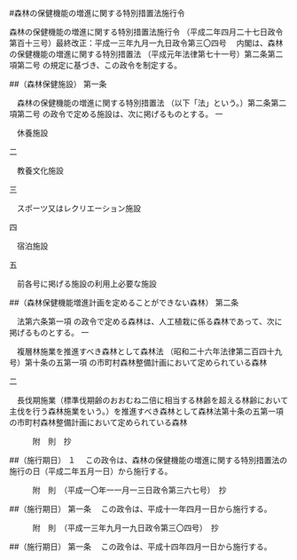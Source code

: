 #森林の保健機能の増進に関する特別措置法施行令



森林の保健機能の増進に関する特別措置法施行令
（平成二年四月二十七日政令第百十三号）最終改正：平成一三年九月一九日政令第三〇四号
　内閣は、森林の保健機能の増進に関する特別措置法
（平成元年法律第七十一号）第二条第二項第二号
の規定に基づき、この政令を制定する。

##（森林保健施設）
第一条

　森林の保健機能の増進に関する特別措置法
（以下「法」という。）第二条第二項第二号
の政令で定める施設は、次に掲げるものとする。
一

　休養施設

二

　教養文化施設

三

　スポーツ又はレクリエーション施設

四

　宿泊施設

五

　前各号に掲げる施設の利用上必要な施設




##（森林保健機能増進計画を定めることができない森林）
第二条

　法第六条第一項
の政令で定める森林は、人工植栽に係る森林であって、次に掲げるものとする。
一

　複層林施業を推進すべき森林として森林法
（昭和二十六年法律第二百四十九号）第十条の五第一項
の市町村森林整備計画において定められている森林

二

　長伐期施業（標準伐期齢のおおむね二倍に相当する林齢を超える林齢において主伐を行う森林施業をいう。）を推進すべき森林として森林法第十条の五第一項
の市町村森林整備計画において定められている森林





　　　附　則　抄

##（施行期日）
１
　この政令は、森林の保健機能の増進に関する特別措置法の施行の日（平成二年五月一日）から施行する。


　　　附　則　（平成一〇年一一月一三日政令第三六七号）　抄


##（施行期日）
第一条
　この政令は、平成十一年四月一日から施行する。


　　　附　則　（平成一三年九月一九日政令第三〇四号）　抄


##（施行期日）
第一条
　この政令は、平成十四年四月一日から施行する。





